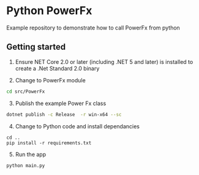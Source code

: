 # Python PowerFx

Example repository to demonstrate how to call PowerFx from python

## Getting started

1. Ensure NET Core 2.0 or later (including .NET 5 and later) is installed to create a .Net Standard 2.0 binary

2. Change to PowerFx module

```bash
cd src/PowerFx
```

3. Publish the example Power Fx class

```bash
dotnet publish -c Release  -r win-x64 --sc
```

4. Change to Python code and install dependancies

```
cd ..
pip install -r requirements.txt
```

5. Run the app

```
python main.py
```
